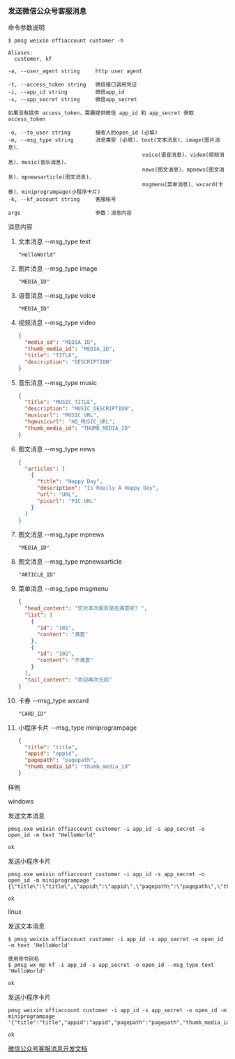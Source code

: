 ### 发送微信公众号客服消息

命令参数说明

```text
$ pmsg weixin offiaccount customer -h

Aliases:
  customer, kf

-a, --user_agent string     http user agent

-t, --access_token string   微信接口调用凭证
-i, --app_id string         微信app_id
-s, --app_secret string     微信app_secret

如果没有提供 access_token，需要提供微信 app_id 和 app_secret 获取 access_token

-o, --to_user string        接收人的open_id (必填)
-m, --msg_type string       消息类型 (必填)，text(文本消息)、image(图片消息)、
                                           voice(语音消息)、video(视频消息)、music(音乐消息)、
                                           news(图文消息)、mpnews(图文消息)、mpnewsarticle(图文消息)、
                                           msgmenu(菜单消息)、wxcard(卡券)、miniprogrampage(小程序卡片)
-k, --kf_account string     客服帐号

args                        参数：消息内容                                           
```

消息内容

1. 文本消息 --msg_type text
    ```text
    "HelloWorld"
    ```

1. 图片消息 --msg_type image
    ```text
    "MEDIA_ID"
    ```

1. 语音消息 --msg_type voice
    ```text
    "MEDIA_ID"
    ```

1. 视频消息 --msg_type video
    ```json
    {
      "media_id": "MEDIA_ID",
      "thumb_media_id": "MEDIA_ID",
      "title": "TITLE",
      "description": "DESCRIPTION"
    }
    ```

1. 音乐消息 --msg_type music
    ```json
    {
      "title": "MUSIC_TITLE",
      "description": "MUSIC_DESCRIPTION",
      "musicurl": "MUSIC_URL",
      "hqmusicurl": "HQ_MUSIC_URL",
      "thumb_media_id": "THUMB_MEDIA_ID"
    }
    ```

1. 图文消息 --msg_type news
    ```json
    {
      "articles": [
        {
          "title": "Happy Day",
          "description": "Is Really A Happy Day",
          "url": "URL",
          "picurl": "PIC_URL"
        }
      ]
    }
    ```

1. 图文消息 --msg_type mpnews
    ```text
    "MEDIA_ID"
    ```

1. 图文消息 --msg_type mpnewsarticle
    ```text
    "ARTICLE_ID"
    ```

1. 菜单消息 --msg_type msgmenu
    ```json
    {
      "head_content": "您对本次服务是否满意呢? ",
      "list": [
        {
          "id": "101",
          "content": "满意"
        },
        {
          "id": "102",
          "content": "不满意"
        }
      ],
      "tail_content": "欢迎再次光临"
    }
    ```

1. 卡券 --msg_type wxcard
    ```text
    "CARD_ID"
    ```

1. 小程序卡片 --msg_type miniprogrampage
    ```json
    {
      "title": "title",
      "appid": "appid",
      "pagepath": "pagepath",
      "thumb_media_id": "thumb_media_id"
    }
    ```

样例

windows

发送文本消息

```shell
pmsg.exe weixin offiaccount customer -i app_id -s app_secret -o open_id -m text "HelloWorld"

ok
```

发送小程序卡片

```shell
pmsg.exe weixin offiaccount customer -i app_id -s app_secret -o open_id -m miniprogrampage "{\"title\":\"title\",\"appid\":\"appid\",\"pagepath\":\"pagepath\",\"thumb_media_id\":\"thumb_media_id\"}"

ok
```

linux

发送文本消息

```shell
$ pmsg weixin offiaccount customer -i app_id -s app_secret -o open_id -m text 'HelloWorld'

使用命令别名
$ pmsg wx mp kf -i app_id -s app_secret -o open_id --msg_type text 'HelloWorld'

ok
```

发送小程序卡片

```shell
pmsg weixin offiaccount customer -i app_id -s app_secret -o open_id -m miniprogrampage '{"title":"title","appid":"appid","pagepath":"pagepath","thumb_media_id":"thumb_media_id"}'

ok
```

[微信公众号客服消息开发文档](https://developers.weixin.qq.com/doc/offiaccount/Message_Management/Service_Center_messages.html#7)